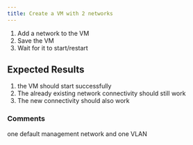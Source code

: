 ```yaml
---
title: Create a VM with 2 networks	
---
```

1. Add a network to the VM
1. Save the VM
1. Wait for it to start/restart

## Expected Results
1. the VM should start successfully
1. The already existing network connectivity should still work
1. The new connectivity should also work

### Comments
one default management network and one VLAN